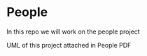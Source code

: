 # People
In this repo we will work on the people project

UML of this project attached in People PDF
